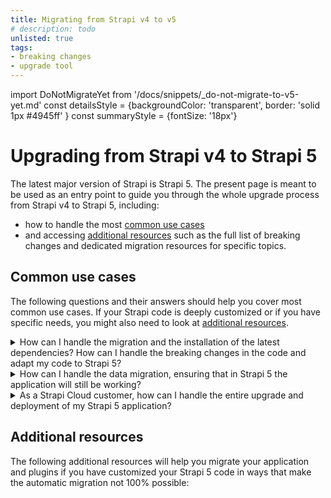 ```yaml
---
title: Migrating from Strapi v4 to v5
# description: todo
unlisted: true
tags:
- breaking changes
- upgrade tool
---
```


import DoNotMigrateYet from '/docs/snippets/_do-not-migrate-to-v5-yet.md'
const detailsStyle = {backgroundColor: 'transparent', border: 'solid 1px #4945ff' }
const summaryStyle = {fontSize: '18px'}

# Upgrading from Strapi v4 to Strapi 5

The latest major version of Strapi is Strapi 5. The present page is meant to be used as an entry point to guide you through the whole upgrade process from Strapi v4 to Strapi 5, including:

- how to handle the most [common use cases](#common-use-cases)
- and accessing [additional resources](#additional-resources) such as the full list of breaking changes and dedicated migration resources for specific topics.

<DoNotMigrateYet />

## Common use cases

The following questions and their answers should help you cover most common use cases. If your Strapi code is deeply customized or if you have specific needs, you might also need to look at [additional resources](#additional-resources).

<details style={detailsStyle}>
<summary style={summaryStyle}>How can I handle the migration and the installation of the latest dependencies? How can I handle the breaking changes in the code and adapt my code to Strapi 5?</summary>

Strapi provides a tool, the [upgrade tool](/dev-docs/upgrade-tool). The upgrade tool is a command line tool with some commands allows to handle the upgrade of the dependencies and the execution of **codemods** <Codemods/>.

The steps to execute slightly differ depending on whether your Strapi application is already running the latest minor and patch version of Strapi v4 or if it is still running on an older version.

<details>
<summary>How to find my current Strapi version number?</summary>

You can find the current version number of your Strapi application:

- either in the admin panel, by going to _Settings > Global Settings > Overview_ and looking at the Strapi version number printed in the Details section:

  <ThemedImage
    alt="Finding your Strapi version number in the admin panel"
    sources={{
      light: '/img/assets/migration/strapi-version-number.png',
      dark: '/img/assets/migration/strapi-version-number_DARK.png'
    }}
  />

- or by running `yarn strapi version` or `npm run strapi version` in the terminal, from the folder where your Strapi project is located.

</details>

The latest version number of Strapi v4 that was released by the Strapi core team can be found on [npm](https://www.npmjs.com/package/@strapi/strapi) or on [GitHub](https://github.com/strapi/strapi/releases).

<Tabs>
<TabItem value="major" label="Already running the latest minor version">

1. Run the upgrade tool with the `major` command to reach Strapi 5.0.0:

    ```sh
    npx @strapi/upgrade major
    ```

    The command will execute:
    * the update and installation of the dependencies of Strapi 5.
    * and the codemods provided to fill the breaking changes that come with Strapi 5.

2. Run the application with `yarn develop` or `npm run develop` to adapt the database to the latest breaking changes.

3. Test the results of the automatic migration and check how your application migrated to Strapi 5 behaves. You might need to use [additional resources](#additional-resources) to have a fully-working Strapi 5 application.

</TabItem>
<TabItem value="minor" label="Running an older minor version">

1. Run the upgrade tool with the `minor` command to reach the latest minor and patch version of Strapi v4:

    ```sh
    npx @strapi/upgrade minor
    ```

2. Run the upgrade tool with the `major` command to reach Strapi 5.0.0:

    ```sh
    npx @strapi/upgrade major
    ```

    The command will execute:
    * the update and installation of the dependencies of Strapi 5.
    * and the codemods provided to fill the breaking changes that come with Strapi 5.

3. Run the application with `yarn develop` or `npm run develop` to adapt the database to the latest breaking changes.

4. Test the results of the automatic migration and check how your application migrated to Strapi 5 behaves. You might need to use [additional resources](#additional-resources) to have a fully-working Strapi 5 application.

</TabItem>
</Tabs>

</details>

<details style={detailsStyle}>
<summary style={summaryStyle}>How can I handle the data migration, ensuring that in Strapi 5 the application will still be working?</summary>
Strapi 5 integrates a data migration script that is run once the application starts for the first time in Strapi 5.
</details>

<details style={detailsStyle}>
<summary style={summaryStyle}>As a Strapi Cloud customer, how can I handle the entire upgrade and deployment of my Strapi 5 application?</summary>

1. Update your code locally, automatically with the [upgrade tool](/dev-docs/upgrade-tool) or manually when the fully automatic migration is not possible.
2. Run the `yarn deploy` or `npm run deploy` commands from the [Cloud CLI](https://docs.strapi.io/cloud/cli/cloud-cli).

Strapi Cloud will deploy the updated code in Strapi 5 and will automatically run the data migration script.

This behavior is the same for any remote environment.
</details>

## Additional resources

The following additional resources will help you migrate your application and plugins if you have customized your Strapi 5 code in ways that make the automatic migration not 100% possible:

<CustomDocCardsWrapper>
<CustomDocCard emoji="" title="Breaking changes list" description="Read more about the differences between Strapi v4 and v5 and the resulting breaking changes." link="/dev-docs/migration/v4-to-v5/breaking-changes" />
<CustomDocCard emoji="" title="Specific migration resources" description="Handle specific use cases: Plugins migration, helper-plugin deprecation, Entity Service API deprecation." link="/dev-docs/migration/v4-to-v5/guides/introduction" />
</CustomDocCardsWrapper>
